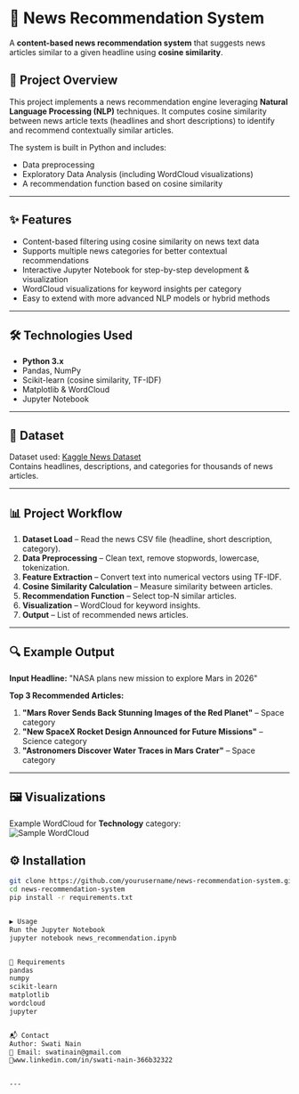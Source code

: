 # 📰 News Recommendation System

A **content-based news recommendation system** that suggests news articles similar to a given headline using **cosine similarity**.

## 📌 Project Overview
This project implements a news recommendation engine leveraging **Natural Language Processing (NLP)** techniques. It computes cosine similarity between news article texts (headlines and short descriptions) to identify and recommend contextually similar articles.

The system is built in Python and includes:
- Data preprocessing
- Exploratory Data Analysis (including WordCloud visualizations)
- A recommendation function based on cosine similarity

---

## ✨ Features
- Content-based filtering using cosine similarity on news text data  
- Supports multiple news categories for better contextual recommendations  
- Interactive Jupyter Notebook for step-by-step development & visualization  
- WordCloud visualizations for keyword insights per category  
- Easy to extend with more advanced NLP models or hybrid methods  

---

## 🛠 Technologies Used
- **Python 3.x**
- Pandas, NumPy  
- Scikit-learn (cosine similarity, TF-IDF)  
- Matplotlib & WordCloud  
- Jupyter Notebook  

---

## 📂 Dataset
Dataset used: [Kaggle News Dataset](https://www.kaggle.com/)  
Contains headlines, descriptions, and categories for thousands of news articles.

---

## 📊 Project Workflow

1. **Dataset Load** – Read the news CSV file (headline, short description, category).
2. **Data Preprocessing** – Clean text, remove stopwords, lowercase, tokenization.
3. **Feature Extraction** – Convert text into numerical vectors using TF-IDF.
4. **Cosine Similarity Calculation** – Measure similarity between articles.
5. **Recommendation Function** – Select top-N similar articles.
6. **Visualization** – WordCloud for keyword insights.
7. **Output** – List of recommended news articles.



---

## 🔍 Example Output 

**Input Headline:** "NASA plans new mission to explore Mars in 2026"

**Top 3 Recommended Articles:**
1. **"Mars Rover Sends Back Stunning Images of the Red Planet"** – Space category
2. **"New SpaceX Rocket Design Announced for Future Missions"** – Science category
3. **"Astronomers Discover Water Traces in Mars Crater"** – Space category

---

## 🖼 Visualizations
Example WordCloud for **Technology** category:  
![Sample WordCloud](images/sample_wordcloud.png)


## ⚙️ Installation
```bash
git clone https://github.com/yourusername/news-recommendation-system.git
cd news-recommendation-system
pip install -r requirements.txt


▶️ Usage
Run the Jupyter Notebook
jupyter notebook news_recommendation.ipynb


📄 Requirements
pandas
numpy
scikit-learn
matplotlib
wordcloud
jupyter


📬 Contact
Author: Swati Nain
📧 Email: swatinain@gmail.com
🔗www.linkedin.com/in/swati-nain-366b32322


---



